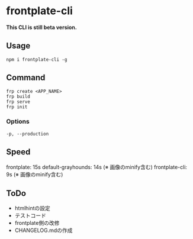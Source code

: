 # frontplate-cli

**This CLI is still beta version.** 

## Usage

```
npm i frontplate-cli -g
```

## Command

```
frp create <APP_NAME>
frp build
frp serve
frp init
```

### Options

```
-p, --production
```

## Speed

frontplate: 15s
default-grayhounds: 14s (※ 画像のminify含む)
frontplate-cli: 9s (※ 画像のminify含む)

## ToDo

- htmlhintの設定
- テストコード
- frontplate側の改修
- CHANGELOG.mdの作成